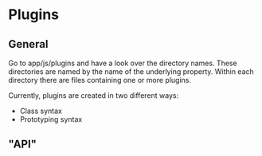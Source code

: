 # Plugins

## General
Go to app/js/plugins and have a look over the directory names. These directories are named by the name of the underlying property.
Within each directory there are files containing one or more plugins. 

Currently, plugins are created in two different ways:
- Class syntax
- Prototyping syntax

## "API"

## 
